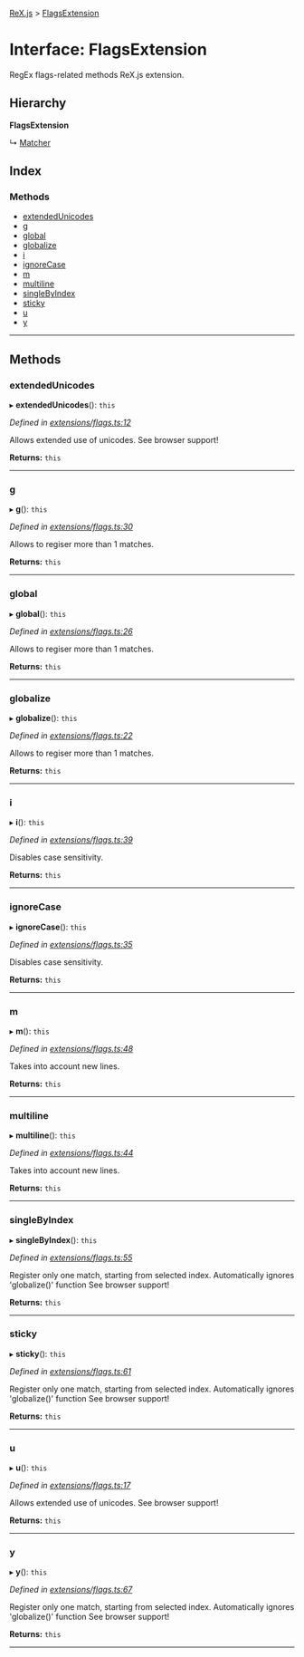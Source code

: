 [ReX.js](../README.md) > [FlagsExtension](../interfaces/flagsextension.md)

# Interface: FlagsExtension

RegEx flags-related methods ReX.js extension.

## Hierarchy

**FlagsExtension**

↳  [Matcher](../classes/matcher.md)

## Index

### Methods

* [extendedUnicodes](flagsextension.md#extendedunicodes)
* [g](flagsextension.md#g)
* [global](flagsextension.md#global)
* [globalize](flagsextension.md#globalize)
* [i](flagsextension.md#i)
* [ignoreCase](flagsextension.md#ignorecase)
* [m](flagsextension.md#m)
* [multiline](flagsextension.md#multiline)
* [singleByIndex](flagsextension.md#singlebyindex)
* [sticky](flagsextension.md#sticky)
* [u](flagsextension.md#u)
* [y](flagsextension.md#y)

---

## Methods

<a id="extendedunicodes"></a>

###  extendedUnicodes

▸ **extendedUnicodes**(): `this`

*Defined in [extensions/flags.ts:12](https://github.com/areknawo/Rex/blob/04d02e1/src/extensions/flags.ts#L12)*

Allows extended use of unicodes. See browser support!

**Returns:** `this`

___
<a id="g"></a>

###  g

▸ **g**(): `this`

*Defined in [extensions/flags.ts:30](https://github.com/areknawo/Rex/blob/04d02e1/src/extensions/flags.ts#L30)*

Allows to regiser more than 1 matches.

**Returns:** `this`

___
<a id="global"></a>

###  global

▸ **global**(): `this`

*Defined in [extensions/flags.ts:26](https://github.com/areknawo/Rex/blob/04d02e1/src/extensions/flags.ts#L26)*

Allows to regiser more than 1 matches.

**Returns:** `this`

___
<a id="globalize"></a>

###  globalize

▸ **globalize**(): `this`

*Defined in [extensions/flags.ts:22](https://github.com/areknawo/Rex/blob/04d02e1/src/extensions/flags.ts#L22)*

Allows to regiser more than 1 matches.

**Returns:** `this`

___
<a id="i"></a>

###  i

▸ **i**(): `this`

*Defined in [extensions/flags.ts:39](https://github.com/areknawo/Rex/blob/04d02e1/src/extensions/flags.ts#L39)*

Disables case sensitivity.

**Returns:** `this`

___
<a id="ignorecase"></a>

###  ignoreCase

▸ **ignoreCase**(): `this`

*Defined in [extensions/flags.ts:35](https://github.com/areknawo/Rex/blob/04d02e1/src/extensions/flags.ts#L35)*

Disables case sensitivity.

**Returns:** `this`

___
<a id="m"></a>

###  m

▸ **m**(): `this`

*Defined in [extensions/flags.ts:48](https://github.com/areknawo/Rex/blob/04d02e1/src/extensions/flags.ts#L48)*

Takes into account new lines.

**Returns:** `this`

___
<a id="multiline"></a>

###  multiline

▸ **multiline**(): `this`

*Defined in [extensions/flags.ts:44](https://github.com/areknawo/Rex/blob/04d02e1/src/extensions/flags.ts#L44)*

Takes into account new lines.

**Returns:** `this`

___
<a id="singlebyindex"></a>

###  singleByIndex

▸ **singleByIndex**(): `this`

*Defined in [extensions/flags.ts:55](https://github.com/areknawo/Rex/blob/04d02e1/src/extensions/flags.ts#L55)*

Register only one match, starting from selected index. Automatically ignores 'globalize()' function See browser support!

**Returns:** `this`

___
<a id="sticky"></a>

###  sticky

▸ **sticky**(): `this`

*Defined in [extensions/flags.ts:61](https://github.com/areknawo/Rex/blob/04d02e1/src/extensions/flags.ts#L61)*

Register only one match, starting from selected index. Automatically ignores 'globalize()' function See browser support!

**Returns:** `this`

___
<a id="u"></a>

###  u

▸ **u**(): `this`

*Defined in [extensions/flags.ts:17](https://github.com/areknawo/Rex/blob/04d02e1/src/extensions/flags.ts#L17)*

Allows extended use of unicodes. See browser support!

**Returns:** `this`

___
<a id="y"></a>

###  y

▸ **y**(): `this`

*Defined in [extensions/flags.ts:67](https://github.com/areknawo/Rex/blob/04d02e1/src/extensions/flags.ts#L67)*

Register only one match, starting from selected index. Automatically ignores 'globalize()' function See browser support!

**Returns:** `this`

___

